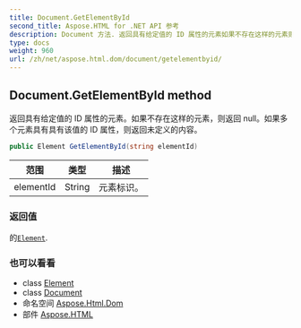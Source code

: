 ```yaml
---
title: Document.GetElementById
second_title: Aspose.HTML for .NET API 参考
description: Document 方法. 返回具有给定值的 ID 属性的元素如果不存在这样的元素则返回 null如果多个元素具有具有该值的 ID 属性则返回未定义的内容
type: docs
weight: 960
url: /zh/net/aspose.html.dom/document/getelementbyid/
---
```

## Document.GetElementById method

返回具有给定值的 ID 属性的元素。如果不存在这样的元素，则返回 null。如果多个元素具有具有该值的 ID 属性，则返回未定义的内容。

```csharp
public Element GetElementById(string elementId)
```

| 范围 | 类型 | 描述 |
| --- | --- | --- |
| elementId | String | 元素标识。 |

### 返回值

的[`Element`](../../element/).

### 也可以看看

* class [Element](../../element/)
* class [Document](../)
* 命名空间 [Aspose.Html.Dom](../../document/)
* 部件 [Aspose.HTML](../../../)



